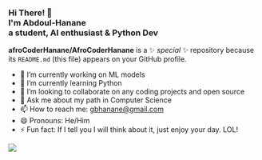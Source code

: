 

 <!-- Hi there! Feel free to make this your own but don't use my data. Attributions are welcomed --> 
<h3>Hi There! 👋<br>I'm Abdoul-Hanane<br>a student, AI enthusiast  & Python Dev</h3>


**afroCoderHanane/AfroCoderHanane** is a ✨ _special_ ✨ repository because its `README.md` (this file) appears on your GitHub profile.


- 🔭 I’m currently working on ML models
- 🌱 I’m currently learning Python 
- 👯 I’m looking to collaborate on any coding projects and open source
- 💬 Ask me about my path in Computer Science
- 📫 How to reach me: gbhanane@gmail.com
- 😄 Pronouns: He/Him
- ⚡ Fun fact: If I tell you I will think about it, just enjoy your day. LOL!

<a href="https://github.com/afroCoderHanane">
  <img align="center" src="https://github-readme-stats.vercel.app/api/top-langs/?username=MartinHeinz&hide=java,html,tex&title_color=ffffff&text_color=c9cacc&icon_color=2bbc8a&bg_color=1d1f21&langs_count=3" />
</a>
